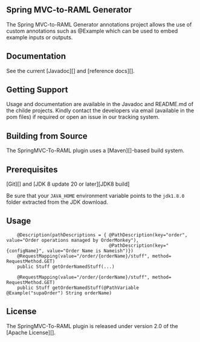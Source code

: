 ## Spring MVC-to-RAML Generator
The Spring MVC-to-RAML Generator annotations project allows the use of custom annotations such as @Example which can be used to embed example inputs or outputs.

## Documentation
See the current [Javadoc][] and [reference docs][].

## Getting Support
Usage and documentation are available in the Javadoc and README.md of the childe projects. Kindly contact the developers via email (available in the pom files) if required or open an issue in our tracking system.

## Building from Source
The SpringMVC-To-RAML plugin uses a [Maven][]-based build system.

## Prerequisites
[Git][] and [JDK 8 update 20 or later][JDK8 build]

Be sure that your `JAVA_HOME` environment variable points to the `jdk1.8.0` folder
extracted from the JDK download.

## Usage

```
	@Description(pathDescriptions = { @PathDescription(key="order", value="Order operations managed by OrderMonkey"),
									  @PathDescription(key="{configName}", value="Order Name is Nameish")})
	@RequestMapping(value="/order/{orderName}/stuff", method= RequestMethod.GET)
	public Stuff getOrderNamedStuff(...)
```

```
	@RequestMapping(value="/order/{orderName}/stuff", method= RequestMethod.GET)
	public Stuff getOrderNamedStuff(@PathVariable @Example("supaOrder") String orderName)
```

## License
The SpringMVC-To-RAML plugin  is released under version 2.0 of the [Apache License][].